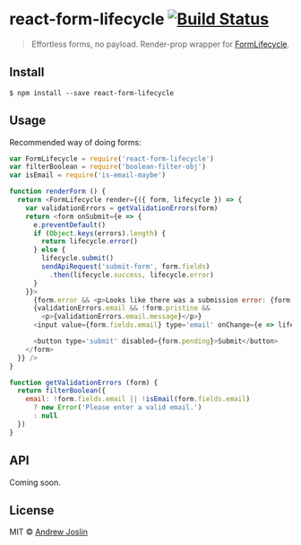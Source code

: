 # react-form-lifecycle [![Build Status](https://travis-ci.org/ajoslin/react-form-lifecycle.svg?branch=master)](https://travis-ci.org/ajoslin/react-form-lifecycle)

> Effortless forms, no payload. Render-prop wrapper for [FormLifecycle](https://npm.im/form-lifecycle).


## Install

```
$ npm install --save react-form-lifecycle
```


## Usage

Recommended way of doing forms:

```js
var FormLifecycle = require('react-form-lifecycle')
var filterBoolean = require('boolean-filter-obj')
var isEmail = require('is-email-maybe')

function renderForm () {
  return <FormLifecycle render={({ form, lifecycle }) => {
    var validationErrors = getValidationErrors(form)
    return <form onSubmit={e => {
      e.preventDefault()
      if (Object.keys(errors).length) {
        return lifecycle.error()
      } else {
        lifecycle.submit()
        sendApiRequest('submit-form', form.fields)
          .then(lifecycle.success, lifecycle.error)
      }
    }}>
      {form.error && <p>Looks like there was a submission error: {form.error}</p>}
      {validationErrors.email && !form.pristine &&
        <p>{validationErrors.email.message}</p>}
      <input value={form.fields.email} type='email' onChange={e => lifecycle.edit({ email: e.target.value })} />

      <button type='submit' disabled={form.pending}>Submit</button>
    </form>
  }} />
}

function getValidationErrors (form) {
  return filterBoolean({
    email: !form.fields.email || !isEmail(form.fields.email)
      ? new Error('Please enter a valid email.')
      : null
  })
}

```

## API

Coming soon.

## License

MIT © [Andrew Joslin](http://ajoslin.com)
